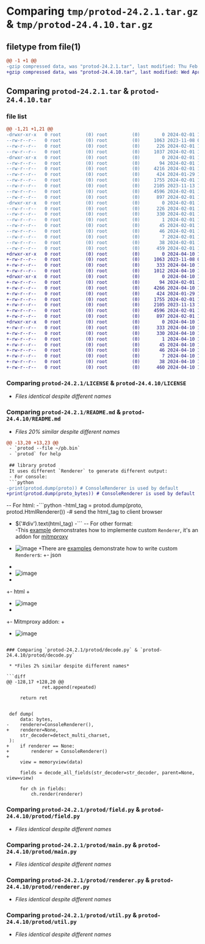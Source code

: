 # Comparing `tmp/protod-24.2.1.tar.gz` & `tmp/protod-24.4.10.tar.gz`

## filetype from file(1)

```diff
@@ -1 +1 @@
-gzip compressed data, was "protod-24.2.1.tar", last modified: Thu Feb  1 14:00:04 2024, max compression
+gzip compressed data, was "protod-24.4.10.tar", last modified: Wed Apr 10 11:11:24 2024, max compression
```

## Comparing `protod-24.2.1.tar` & `protod-24.4.10.tar`

### file list

```diff
@@ -1,21 +1,21 @@
-drwxr-xr-x   0 root         (0) root         (0)        0 2024-02-01 14:00:04.355461 protod-24.2.1/
--rw-r--r--   0 root         (0) root         (0)     1063 2023-11-08 06:18:17.000000 protod-24.2.1/LICENSE
--rw-r--r--   0 root         (0) root         (0)      226 2024-02-01 14:00:04.355461 protod-24.2.1/PKG-INFO
--rw-r--r--   0 root         (0) root         (0)     1037 2024-02-01 13:54:33.000000 protod-24.2.1/README.md
-drwxr-xr-x   0 root         (0) root         (0)        0 2024-02-01 14:00:04.355461 protod-24.2.1/protod/
--rw-r--r--   0 root         (0) root         (0)       94 2024-02-01 13:36:15.000000 protod-24.2.1/protod/__init__.py
--rw-r--r--   0 root         (0) root         (0)     4216 2024-02-01 12:00:36.000000 protod-24.2.1/protod/decode.py
--rw-r--r--   0 root         (0) root         (0)      424 2024-01-29 17:52:18.000000 protod-24.2.1/protod/definition.py
--rw-r--r--   0 root         (0) root         (0)     1755 2024-02-01 11:55:10.000000 protod-24.2.1/protod/field.py
--rw-r--r--   0 root         (0) root         (0)     2105 2023-11-13 15:47:29.000000 protod-24.2.1/protod/main.py
--rw-r--r--   0 root         (0) root         (0)     4596 2024-02-01 12:57:22.000000 protod-24.2.1/protod/renderer.py
--rw-r--r--   0 root         (0) root         (0)      897 2024-02-01 11:57:23.000000 protod-24.2.1/protod/util.py
-drwxr-xr-x   0 root         (0) root         (0)        0 2024-02-01 14:00:04.355461 protod-24.2.1/protod.egg-info/
--rw-r--r--   0 root         (0) root         (0)      226 2024-02-01 14:00:04.000000 protod-24.2.1/protod.egg-info/PKG-INFO
--rw-r--r--   0 root         (0) root         (0)      330 2024-02-01 14:00:04.000000 protod-24.2.1/protod.egg-info/SOURCES.txt
--rw-r--r--   0 root         (0) root         (0)        1 2024-02-01 14:00:04.000000 protod-24.2.1/protod.egg-info/dependency_links.txt
--rw-r--r--   0 root         (0) root         (0)       45 2024-02-01 14:00:04.000000 protod-24.2.1/protod.egg-info/entry_points.txt
--rw-r--r--   0 root         (0) root         (0)       46 2024-02-01 14:00:04.000000 protod-24.2.1/protod.egg-info/requires.txt
--rw-r--r--   0 root         (0) root         (0)        7 2024-02-01 14:00:04.000000 protod-24.2.1/protod.egg-info/top_level.txt
--rw-r--r--   0 root         (0) root         (0)       38 2024-02-01 14:00:04.355461 protod-24.2.1/setup.cfg
--rw-r--r--   0 root         (0) root         (0)      459 2024-02-01 13:59:06.000000 protod-24.2.1/setup.py
+drwxr-xr-x   0 root         (0) root         (0)        0 2024-04-10 11:11:24.109353 protod-24.4.10/
+-rw-r--r--   0 root         (0) root         (0)     1063 2023-11-08 06:18:17.000000 protod-24.4.10/LICENSE
+-rw-r--r--   0 root         (0) root         (0)      333 2024-04-10 11:11:24.109353 protod-24.4.10/PKG-INFO
+-rw-r--r--   0 root         (0) root         (0)     1012 2024-04-10 11:05:09.000000 protod-24.4.10/README.md
+drwxr-xr-x   0 root         (0) root         (0)        0 2024-04-10 11:11:24.108353 protod-24.4.10/protod/
+-rw-r--r--   0 root         (0) root         (0)       94 2024-02-01 13:36:15.000000 protod-24.4.10/protod/__init__.py
+-rw-r--r--   0 root         (0) root         (0)     4266 2024-04-10 11:03:56.000000 protod-24.4.10/protod/decode.py
+-rw-r--r--   0 root         (0) root         (0)      424 2024-01-29 17:52:18.000000 protod-24.4.10/protod/definition.py
+-rw-r--r--   0 root         (0) root         (0)     1755 2024-02-01 11:55:10.000000 protod-24.4.10/protod/field.py
+-rw-r--r--   0 root         (0) root         (0)     2105 2023-11-13 15:47:29.000000 protod-24.4.10/protod/main.py
+-rw-r--r--   0 root         (0) root         (0)     4596 2024-02-01 12:57:22.000000 protod-24.4.10/protod/renderer.py
+-rw-r--r--   0 root         (0) root         (0)      897 2024-02-01 11:57:23.000000 protod-24.4.10/protod/util.py
+drwxr-xr-x   0 root         (0) root         (0)        0 2024-04-10 11:11:24.108353 protod-24.4.10/protod.egg-info/
+-rw-r--r--   0 root         (0) root         (0)      333 2024-04-10 11:11:24.000000 protod-24.4.10/protod.egg-info/PKG-INFO
+-rw-r--r--   0 root         (0) root         (0)      330 2024-04-10 11:11:24.000000 protod-24.4.10/protod.egg-info/SOURCES.txt
+-rw-r--r--   0 root         (0) root         (0)        1 2024-04-10 11:11:24.000000 protod-24.4.10/protod.egg-info/dependency_links.txt
+-rw-r--r--   0 root         (0) root         (0)       45 2024-04-10 11:11:24.000000 protod-24.4.10/protod.egg-info/entry_points.txt
+-rw-r--r--   0 root         (0) root         (0)       46 2024-04-10 11:11:24.000000 protod-24.4.10/protod.egg-info/requires.txt
+-rw-r--r--   0 root         (0) root         (0)        7 2024-04-10 11:11:24.000000 protod-24.4.10/protod.egg-info/top_level.txt
+-rw-r--r--   0 root         (0) root         (0)       38 2024-04-10 11:11:24.109353 protod-24.4.10/setup.cfg
+-rw-r--r--   0 root         (0) root         (0)      460 2024-04-10 11:10:42.000000 protod-24.4.10/setup.py
```

### Comparing `protod-24.2.1/LICENSE` & `protod-24.4.10/LICENSE`

 * *Files identical despite different names*

### Comparing `protod-24.2.1/README.md` & `protod-24.4.10/README.md`

 * *Files 20% similar despite different names*

```diff
@@ -13,20 +13,23 @@
 - `protod --file ~/pb.bin`
 - `protod` for help
   
 ## library protod
 It uses different `Renderer` to generate different output:
 - For console:
 ```python
-print(protod.dump(proto)) # ConsoleRenderer is used by default
+print(protod.dump(proto_bytes)) # ConsoleRenderer is used by default
 ```
-- For html:
-```python
-html_tag = protod.dump(proto, protod.HtmlRenderer())
-# send the html_tag to client browser
- $('#div').text(html_tag)
-```
-- For other format:   
-This [example](https://github.com/aj3423/protod/blob/master/example/mitmproxy_proto_view.py) demonstrates how to implemente custom `Renderer`, it's an addon for [mitmproxy](https://github.com/mitmproxy/mitmproxy/)
 
-   ![image](https://github.com/aj3423/protod/assets/4710875/aca8a5b1-4c05-4cc4-8346-f3b91a6ca8d7)
+There are [examples](https://github.com/aj3423/protod/blob/master/example) demonstrate how to write custom `Renderer`s:
+- json
+
+ ![image](https://github.com/aj3423/protod/assets/4710875/2c3bddb2-06e7-44b4-844f-eaaff6a26d6f)
+
+- html
+
+ ![image](https://github.com/aj3423/protod/assets/4710875/39583ae3-1d77-4c22-b4a0-ed9d12bd8305)
+
+- Mitmproxy addon:
+ 
+ ![image](https://github.com/aj3423/protod/assets/4710875/aca8a5b1-4c05-4cc4-8346-f3b91a6ca8d7)
```

### Comparing `protod-24.2.1/protod/decode.py` & `protod-24.4.10/protod/decode.py`

 * *Files 2% similar despite different names*

```diff
@@ -128,17 +128,20 @@
             ret.append(repeated)
 
     return ret
 
 
 def dump(
     data: bytes,
-    renderer=ConsoleRenderer(),
+    renderer=None,
     str_decoder=detect_multi_charset,
 ):
+    if renderer == None:
+        renderer = ConsoleRenderer()
+
     view = memoryview(data)
 
     fields = decode_all_fields(str_decoder=str_decoder, parent=None, view=view)
 
     for ch in fields:
         ch.render(renderer)
```

### Comparing `protod-24.2.1/protod/field.py` & `protod-24.4.10/protod/field.py`

 * *Files identical despite different names*

### Comparing `protod-24.2.1/protod/main.py` & `protod-24.4.10/protod/main.py`

 * *Files identical despite different names*

### Comparing `protod-24.2.1/protod/renderer.py` & `protod-24.4.10/protod/renderer.py`

 * *Files identical despite different names*

### Comparing `protod-24.2.1/protod/util.py` & `protod-24.4.10/protod/util.py`

 * *Files identical despite different names*

